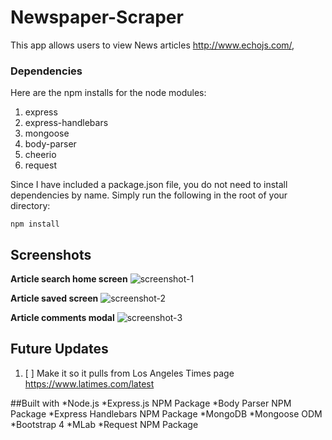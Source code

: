 # Newspaper-Scraper

This app allows users to view News articles http://www.echojs.com/, 

### Dependencies

Here are the npm installs for the node modules:

1. express
2. express-handlebars
3. mongoose
4. body-parser
5. cheerio
6. request

Since I have included a package.json file, you do not need to install dependencies by name. Simply run the following in the root of your directory:

```
npm install
```

## Screenshots

**Article search home screen**
![screenshot-1](https://i.imgur.com/Hvt4K6h.png)

**Article saved screen**
![screenshot-2](https://i.imgur.com/P84wsGr.png)

**Article comments modal**
![screenshot-3](https://i.imgur.com/d1AFMeq.png)


## Future Updates

1. [ ] Make it so it pulls from Los Angeles Times page https://www.latimes.com/latest

##Built with
*Node.js
*Express.js NPM Package
*Body Parser NPM Package
*Express Handlebars NPM Package
*MongoDB
*Mongoose ODM
*Bootstrap 4
*MLab
*Request NPM Package
